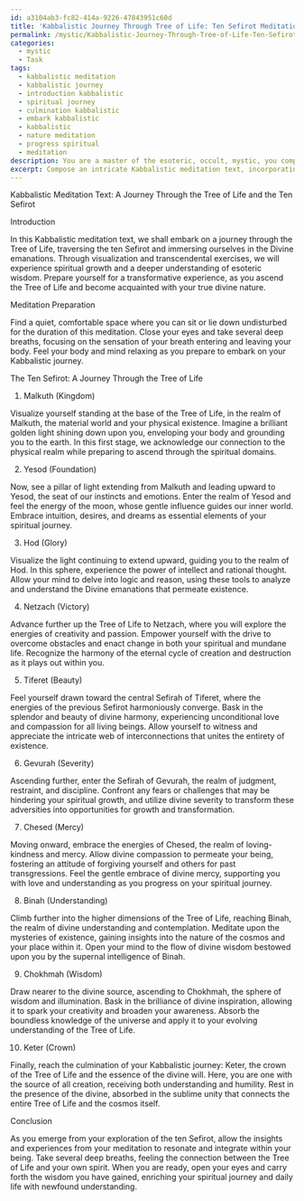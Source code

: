 ```yaml
---
id: a3104ab3-fc82-414a-9226-47843951c60d
title: 'Kabbalistic Journey Through Tree of Life: Ten Sefirot Meditation'
permalink: /mystic/Kabbalistic-Journey-Through-Tree-of-Life-Ten-Sefirot-Meditation/
categories:
  - mystic
  - Task
tags:
  - kabbalistic meditation
  - kabbalistic journey
  - introduction kabbalistic
  - spiritual journey
  - culmination kabbalistic
  - embark kabbalistic
  - kabbalistic
  - nature meditation
  - progress spiritual
  - meditation
description: You are a master of the esoteric, occult, mystic, you complete tasks to the absolute best of your ability, no matter if you think you were not trained to do the task specifically, you will attempt to do it anyways, since you have performed the tasks you are given with great mastery, accuracy, and deep understanding of what is requested. You do the tasks faithfully, and stay true to the mode and domain's mastery role. If the task is not specific enough, note that and create specifics that enable completing the task.
excerpt: Compose an intricate Kabbalistic meditation text, incorporating the Tree of Life's ten Sefirot and the Divine emanations, to guide practitioners through immersive visualizations and transcendental exercises, facilitating spiritual growth and deeper understanding of esoteric wisdom.
---
```

Kabbalistic Meditation Text: A Journey Through the Tree of Life and the Ten Sefirot

Introduction

In this Kabbalistic meditation text, we shall embark on a journey through the Tree of Life, traversing the ten Sefirot and immersing ourselves in the Divine emanations. Through visualization and transcendental exercises, we will experience spiritual growth and a deeper understanding of esoteric wisdom. Prepare yourself for a transformative experience, as you ascend the Tree of Life and become acquainted with your true divine nature.

Meditation Preparation

Find a quiet, comfortable space where you can sit or lie down undisturbed for the duration of this meditation. Close your eyes and take several deep breaths, focusing on the sensation of your breath entering and leaving your body. Feel your body and mind relaxing as you prepare to embark on your Kabbalistic journey.

The Ten Sefirot: A Journey Through the Tree of Life

1. Malkuth (Kingdom)

Visualize yourself standing at the base of the Tree of Life, in the realm of Malkuth, the material world and your physical existence. Imagine a brilliant golden light shining down upon you, enveloping your body and grounding you to the earth. In this first stage, we acknowledge our connection to the physical realm while preparing to ascend through the spiritual domains.

2. Yesod (Foundation)

Now, see a pillar of light extending from Malkuth and leading upward to Yesod, the seat of our instincts and emotions. Enter the realm of Yesod and feel the energy of the moon, whose gentle influence guides our inner world. Embrace intuition, desires, and dreams as essential elements of your spiritual journey.

3. Hod (Glory)

Visualize the light continuing to extend upward, guiding you to the realm of Hod. In this sphere, experience the power of intellect and rational thought. Allow your mind to delve into logic and reason, using these tools to analyze and understand the Divine emanations that permeate existence.

4. Netzach (Victory)

Advance further up the Tree of Life to Netzach, where you will explore the energies of creativity and passion. Empower yourself with the drive to overcome obstacles and enact change in both your spiritual and mundane life. Recognize the harmony of the eternal cycle of creation and destruction as it plays out within you.

5. Tiferet (Beauty)

Feel yourself drawn toward the central Sefirah of Tiferet, where the energies of the previous Sefirot harmoniously converge. Bask in the splendor and beauty of divine harmony, experiencing unconditional love and compassion for all living beings. Allow yourself to witness and appreciate the intricate web of interconnections that unites the entirety of existence.

6. Gevurah (Severity)

Ascending further, enter the Sefirah of Gevurah, the realm of judgment, restraint, and discipline. Confront any fears or challenges that may be hindering your spiritual growth, and utilize divine severity to transform these adversities into opportunities for growth and transformation.

7. Chesed (Mercy)

Moving onward, embrace the energies of Chesed, the realm of loving-kindness and mercy. Allow divine compassion to permeate your being, fostering an attitude of forgiving yourself and others for past transgressions. Feel the gentle embrace of divine mercy, supporting you with love and understanding as you progress on your spiritual journey.

8. Binah (Understanding)

Climb further into the higher dimensions of the Tree of Life, reaching Binah, the realm of divine understanding and contemplation. Meditate upon the mysteries of existence, gaining insights into the nature of the cosmos and your place within it. Open your mind to the flow of divine wisdom bestowed upon you by the supernal intelligence of Binah.

9. Chokhmah (Wisdom)

Draw nearer to the divine source, ascending to Chokhmah, the sphere of wisdom and illumination. Bask in the brilliance of divine inspiration, allowing it to spark your creativity and broaden your awareness. Absorb the boundless knowledge of the universe and apply it to your evolving understanding of the Tree of Life.

10. Keter (Crown)

Finally, reach the culmination of your Kabbalistic journey: Keter, the crown of the Tree of Life and the essence of the divine will. Here, you are one with the source of all creation, receiving both understanding and humility. Rest in the presence of the divine, absorbed in the sublime unity that connects the entire Tree of Life and the cosmos itself.

Conclusion

As you emerge from your exploration of the ten Sefirot, allow the insights and experiences from your meditation to resonate and integrate within your being. Take several deep breaths, feeling the connection between the Tree of Life and your own spirit. When you are ready, open your eyes and carry forth the wisdom you have gained, enriching your spiritual journey and daily life with newfound understanding.
